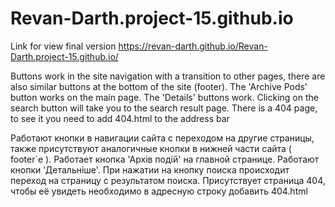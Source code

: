 # Revan-Darth.project-15.github.io
Link for view final version https://revan-darth.github.io/Revan-Darth.project-15.github.io/ 

Buttons work in the site navigation with a transition to other pages, there are also similar buttons at the bottom of the site (footer). The 'Archive Pods' button works on the main page. The 'Details' buttons work. Clicking on the search button will take you to the search result page. There is a 404 page, to see it you need to add 404.html to the address bar

Работают кнопки в навигации сайта с переходом на другие страницы, также присутствуют аналогичные кнопки в нижней части сайта ( footer`е ). Работает кнопка 'Архів подій' на главной странице. Работают кнопки 'Детальніше'. При нажатии на кнопку поиска происходит переход на страницу с результатом поиска. Присутствует страница 404, чтобы её увидеть необходимо в адресную строку добавить 404.html
